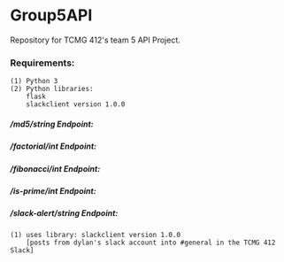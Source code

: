 # Group5API
Repository for TCMG 412's team 5 API Project.

### Requirements:
	(1) Python 3
	(2) Python libraries:
		flask
		slackclient version 1.0.0



##### /md5/string Endpoint:

##### /factorial/int Endpoint:

##### /fibonacci/int Endpoint:

##### /is-prime/int Endpoint:

##### /slack-alert/string Endpoint:
	(1) uses library: slackclient version 1.0.0 
		[posts from dylan's slack account into #general in the TCMG 412 Slack]
